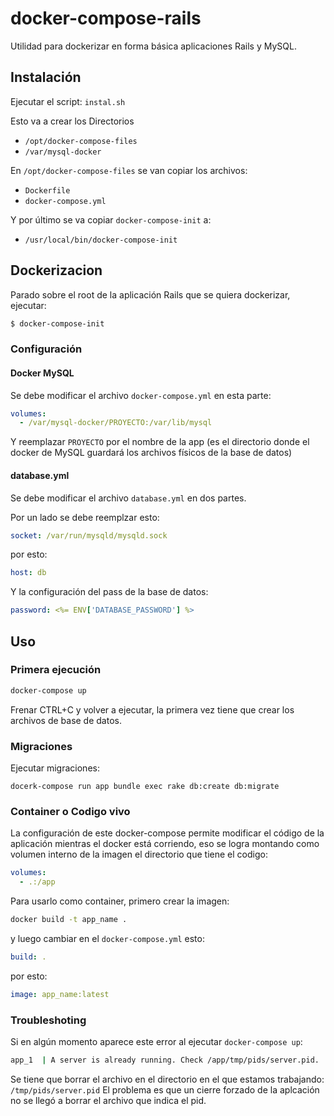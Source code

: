 # docker-compose-rails

Utilidad para dockerizar en forma básica aplicaciones Rails y MySQL.

## Instalación

Ejecutar el script: `instal.sh`

Esto va a crear los Directorios

* `/opt/docker-compose-files`
* `/var/mysql-docker`

En `/opt/docker-compose-files` se van copiar los archivos:

* `Dockerfile`
* `docker-compose.yml`

Y por último se va copiar `docker-compose-init` a:

* `/usr/local/bin/docker-compose-init`

## Dockerizacion

Parado sobre el root de la aplicación Rails que se quiera dockerizar, ejecutar:

```bash
$ docker-compose-init
```

### Configuración

#### Docker MySQL

Se debe modificar el archivo `docker-compose.yml` en esta parte:

```yml
volumes:
  - /var/mysql-docker/PROYECTO:/var/lib/mysql
``` 
Y reemplazar `PROYECTO` por el nombre de la app (es el directorio donde el docker de MySQL guardará los archivos físicos de la base de datos)

#### database.yml
Se debe modificar el archivo `database.yml` en dos partes.

Por un lado se debe reemplzar esto:
```yml
socket: /var/run/mysqld/mysqld.sock
```
por esto:
```yml
host: db
```
Y la configuración del pass de la base de datos:
```yml
password: <%= ENV['DATABASE_PASSWORD'] %>
```

## Uso

### Primera ejecución

```bash
docker-compose up
```
Frenar CTRL+C y volver a ejecutar, la primera vez tiene que crear los archivos de base de datos.

### Migraciones

Ejecutar migraciones:
```
docerk-compose run app bundle exec rake db:create db:migrate
```

### Container o Codigo vivo
La configuración de este docker-compose permite modificar el código de la aplicación mientras el docker está corriendo, eso se logra montando como volumen interno de la imagen el directorio que tiene el codigo:

```yml
volumes:
  - .:/app
```

Para usarlo como container, primero crear la imagen:

```bash
docker build -t app_name .
```

y luego cambiar en el `docker-compose.yml` esto:
  
```yml
build: .
```
por esto:
```yml
image: app_name:latest
```

### Troubleshoting
Si en algún momento aparece este error al ejecutar `docker-compose up`:

```bash
app_1  | A server is already running. Check /app/tmp/pids/server.pid.
```

Se tiene que borrar el archivo en el directorio en el que estamos trabajando: `/tmp/pids/server.pid`
El problema es que un cierre forzado de la aplcación no se llegó a borrar el archivo que indica el pid.
